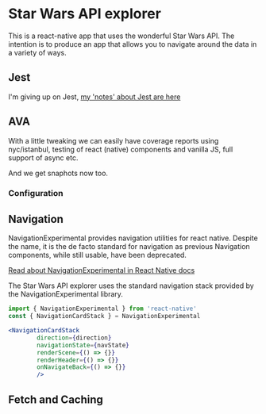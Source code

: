 # Star Wars API explorer

This is a react-native app that uses the wonderful Star Wars API. The intention is to produce an app that allows you to navigate around the data in a variety of ways. 

## Jest
I'm giving up on Jest, [my 'notes' about Jest are here](./jest.md)

## AVA
With a little tweaking we can easily have coverage reports using nyc/istanbul, testing of react (native) components and vanilla JS, full support of async etc.

And we get snaphots now too.

### Configuration

## Navigation

NavigationExperimental provides navigation utilities for react native. Despite the name, it is the de facto standard for navigation as previous Navigation components, while still usable, have been deprecated.
 
[Read about NavigationExperimental in React Native docs](https://facebook.github.io/react-native/releases/0.40/docs/navigation.html#navigationexperimental)
 
The Star Wars API explorer uses the standard navigation stack provided by the NavigationExperimental library. 



```jsx harmony
import { NavigationExperimental } from 'react-native'
const { NavigationCardStack } = NavigationExperimental

<NavigationCardStack
        direction={direction}
        navigationState={navState}
        renderScene={() => {}}
        renderHeader={() => {}}
        onNavigateBack={() => {}}
        />
```


## Fetch and Caching




